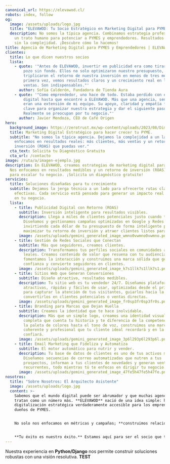```yaml
---
canonical_url: https://elevawod.cl/
robots: index, follow
og:
  image: /assets/uploads/logo.jpg
  title: "ELEVAWOD: Tu Socio Estratégico en Marketing Digital para PYMES"
  description: No somos la típica agencia. Combinamos estrategia profesional con
    un trato humano para potenciar a PYMES y emprendedores. Resultados reales,
    sin la complejidad. ¡Descubre cómo lo hacemos!
title: Agencia de Marketing Digital para PYMES y Emprendedores | ELEVAWOD
clientes:
  title: Lo que dicen nuestros socios
  lista:
    - quote: '"Antes de ELEVAWOD, invertir en publicidad era como tirar dinero a un
        pozo sin fondo. Ellos no solo optimizaron nuestro presupuesto, sino que
        triplicaron el retorno de nuestra inversión en menos de tres meses. Por
        primera vez, vemos resultados claros y un crecimiento real en las
        ventas. Son indispensables."'
      author: Sofía Calderón, Fundadora de Tienda Aura
    - quote: '"Como emprendedor, uno hace de todo. Estaba perdido con el marketing
        digital hasta que encontré a ELEVAWOD. Más que una agencia, sentí que
        eran una extensión de mi equipo. Su apoyo, claridad y empatía fueron
        clave para organizar nuestra estrategia y dar el siguiente paso.
        Realmente se preocupan por tu negocio."'
      author: Javier Mendoza, CEO de Café Origen
hero:
  background_image: https://zerotrust.mx/wp-content/uploads/2023/08/Dimensiones-personalizadas-1000x600-px.jpg
  title: Marketing Digital Estratégico para hacer crecer tu PYME.
  subtitle: "No somos la típica agencia. Dejamos la complejidad a un lado y nos
    enfocamos en resultados reales: más clientes, más ventas y un retorno de
    inversión (ROAS) que puedas ver."
  cta_text: Solicita tu Diagnóstico Gratuito
  cta_url: /contacto
image: /ruta/a/imagen-ejemplo.jpg
description: En ELEVAWOD, creamos estrategias de marketing digital para PYMES.
  Nos enfocamos en resultados medibles y un retorno de inversión (ROAS) real
  para escalar tu negocio. ¡Solicita un diagnóstico gratuito!
servicios:
  title: Soluciones diseñadas para tu crecimiento
  subtitle: Dejamos la jerga técnica a un lado para ofrecerte rutas claras y
    efectivas. Cada servicio está pensado para generar un impacto real y medible
    en tu negocio.
  lista:
    - title: Publicidad Digital con Retorno (ROAS)
      subtitle: Inversión inteligente para resultados visibles.
      description: Llega a miles de clientes potenciales justo cuando te necesitan.
        Diseñamos y gestionamos campañas optimizadas en Google y Redes Sociales,
        invirtiendo cada dólar de tu presupuesto de forma inteligente para
        maximizar tu retorno de inversión y atraer clientes listos para comprar.
      image: /assets/uploads/gemini_generated_image_wmno0vwmno0vwmno.png
    - title: Gestión de Redes Sociales que Conectan
      subtitle: Más que seguidores, creamos clientes.
      description: Transformamos tus perfiles sociales en comunidades activas y
        leales. Creamos contenido de valor que resuena con tu audiencia,
        fomentamos la interacción y construimos una marca sólida que genera
        confianza y convierte seguidores en clientes.
      image: /assets/uploads/gemini_generated_image_k7s1llk7s1llk7s1.png
    - title: Sitios Web que Generan Conversiones
      subtitle: Diseño atractivo, resultados medibles.
      description: Tu sitio web es tu vendedor 24/7. Diseñamos plataformas web
        atractivas, rápidas y fáciles de usar, optimizadas desde el primer día
        para capturar la atención de tus visitantes, guiarlos hacia la acción y
        convertirlos en clientes potenciales o ventas directas.
      image: /assets/uploads/gemini_generated_image_fr0sp3fr0sp3fr0s.png
    - title: Branding para Marcas que Dejan Huella
      subtitle: Creamos la identidad que te hace inolvidable.
      description: Más que un simple logo, creamos una identidad visual y verbal
        completa que cuenta tu historia y te diferencia de la competencia. Desde
        la paleta de colores hasta el tono de voz, construimos una marca
        coherente y profesional que tu cliente ideal recordará y en la que
        confiará.
      image: /assets/uploads/gemini_generated_image_3p6l293p6l293p6l.png
    - title: Email Marketing que Fideliza y Automatiza
      subtitle: El motor automático para nutrir y vender.
      description: Tu base de datos de clientes es uno de tus activos más valiosos.
        Diseñamos secuencias de correo automatizadas que nutren a tus
        prospectos, informan a tus clientes de novedades y generan ventas
        recurrentes, todo mientras tú te enfocas en dirigir tu negocio.
      image: /assets/uploads/gemini_generated_image_47fe5h47fe5h47fe.png
nosotros:
  title: "Sobre Nosotros: El Arquitecto Asistente"
  image: /assets/uploads/logo.jpg
  content: >-
    Sabemos que el mundo digital puede ser abrumador y que muchas agencias te
    tratan como un número más. **ELEVAWOD** nació de una idea simple: hacer la
    digitalización estratégica verdaderamente accesible para los emprendedores y
    dueños de PYMES.


    No solo nos enfocamos en métricas y campañas; **construimos relaciones**. Somos un equipo de estrategas y creativos que se involucra de verdad con tu negocio, porque entendemos el esfuerzo que hay detrás de cada emprendimiento. Creemos que la colaboración y la empatía son las herramientas más poderosas para lograr resultados extraordinarios.


    **Tu éxito es nuestro éxito.** Estamos aquí para ser el socio que te acompaña, te entiende y te ayuda a escalar.
---
```

Nuestra experiencia en **Python/Django** nos permite construir soluciones robustas con una visión resolutiva. **TEST**
